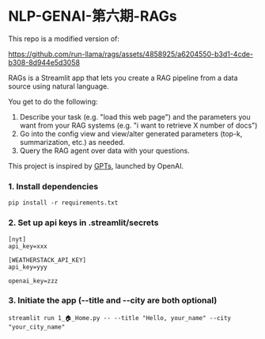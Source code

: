 # NLP-GENAI-第六期-RAGs

This repo is a modified version of:

https://github.com/run-llama/rags/assets/4858925/a6204550-b3d1-4cde-b308-8d944e5d3058


RAGs is a Streamlit app that lets you create a RAG pipeline from a data source using natural language.

You get to do the following:
1. Describe your task (e.g. "load this web page") and the parameters you want from your RAG systems (e.g. "i want to retrieve X number of docs")
2. Go into the config view and view/alter generated parameters (top-k, summarization, etc.) as needed.
3. Query the RAG agent over data with your questions.

This project is inspired by [GPTs](https://openai.com/blog/introducing-gpts), launched by OpenAI.

### 1. Install dependencies
```commandline
pip install -r requirements.txt
```
### 2. Set up api keys in .streamlit/secrets
```commandline
[nyt]
api_key=xxx

[WEATHERSTACK_API_KEY]
api_key=yyy

openai_key=zzz
```

### 3. Initiate the app (--title and --city are both optional)
```commandline 
streamlit run 1_🏠_Home.py -- --title "Hello, your_name" --city "your_city_name"

```

